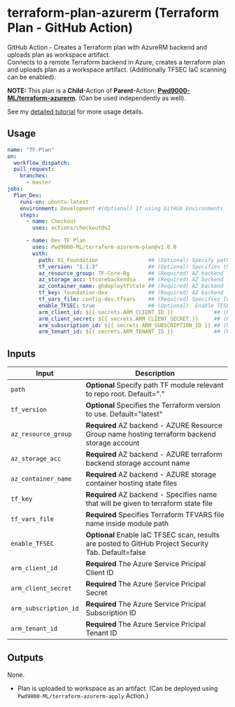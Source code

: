 # terraform-plan-azurerm (Terraform Plan - GitHub Action)
GitHub Action - Creates a Terraform plan with AzureRM backend and uploads plan as workspace artifact.  
Connects to a remote Terraform backend in Azure, creates a terraform plan and uploads plan as a workspace artifact. (Additionally TFSEC IaC scanning can be enabled).  

**NOTE:** This plan is a **Child**-Action of **Parent**-Action: **[Pwd9000-ML/terraform-azurerm]()**. (Can be used independently as well).  

See my [detailed tutorial]() for more usage details.  
## Usage

```yaml
name: "TF-Plan"
on:
  workflow_dispatch:
  pull_request:
    branches:
      - master
jobs:
  Plan_Dev:
    runs-on: ubuntu-latest
    environment: Development #(Optional) If using GitHub Environments      
    steps:
      - name: Checkout
        uses: actions/checkout@v2

      - name: Dev TF Plan
        uses: Pwd9000-ML/terraform-azurerm-plan@v1.0.0
        with:
          path: 01_Foundation                ## (Optional) Specify path TF module relevant to repo root. Default="."
          tf_version: "1.1.3"                ## (Optional) Specifies the Terraform version to use. Default="latest"
          az_resource_group: TF-Core-Rg      ## (Required) AZ backend - AZURE Resource Group hosting terraform backend storage acc 
          az_storage_acc: tfcorebackendsa    ## (Required) AZ backend - AZURE terraform backend storage acc 
          az_container_name: ghdeploytfstate ## (Required) AZ backend - AZURE storage container hosting state files 
          tf_key: foundation-dev             ## (Required) AZ backend - Specifies name that will be given to terraform state file 
          tf_vars_file: config-dev.tfvars    ## (Required) Specifies Terraform TFVARS file name inside module path
          enable_TFSEC: true                 ## (Optional)  Enable TFSEC IaC scans
          arm_client_id: ${{ secrets.ARM_CLIENT_ID }}             ## (Required) ARM Client ID 
          arm_client_secret: ${{ secrets.ARM_CLIENT_SECRET }}     ## (Required)ARM Client Secret
          arm_subscription_id: ${{ secrets.ARM_SUBSCRIPTION_ID }} ## (Required) ARM Subscription ID
          arm_tenant_id: ${{ secrets.ARM_TENANT_ID }}             ## (Required) ARM Tenant ID
```

## Inputs

| Input | Description |
| ----- | ----------- |
| `path` | **Optional** Specify path TF module relevant to repo root. Default="." |
| `tf_version` | **Optional** Specifies the Terraform version to use. Default="latest" |
| `az_resource_group` | **Required** AZ backend - AZURE Resource Group name hosting terraform backend storage account |
| `az_storage_acc` | **Required** AZ backend - AZURE terraform backend storage account name |
| `az_container_name` | **Required** AZ backend - AZURE storage container hosting state files  |
| `tf_key` | **Required** AZ backend - Specifies name that will be given to terraform state file |
| `tf_vars_file` | **Required** Specifies Terraform TFVARS file name inside module path |
| `enable_TFSEC` | **Optional** Enable IaC TFSEC scan, results are posted to GitHub Project Security Tab. Default=false |
| `arm_client_id` | **Required** The Azure Service Pricipal Client ID |
| `arm_client_secret` | **Required** The Azure Service Pricipal Secret |
| `arm_subscription_id` | **Required** The Azure Service Pricipal Subscription ID |
| `arm_tenant_id` | **Required** The Azure Service Pricipal Tenant ID |

## Outputs

None.  

* Plan is uploaded to workspace as an artifact. (Can be deployed using `Pwd9000-ML/terraform-azurerm-apply` Action.)
